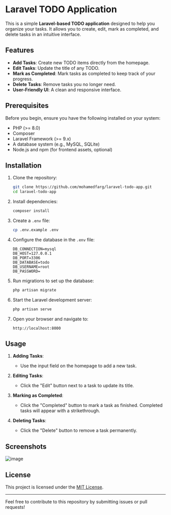 # Laravel TODO Application

This is a simple **Laravel-based TODO application** designed to help you organize your tasks. It allows you to create, edit, mark as completed, and delete tasks in an intuitive interface.

## Features

- **Add Tasks**: Create new TODO items directly from the homepage.
- **Edit Tasks**: Update the title of any TODO.
- **Mark as Completed**: Mark tasks as completed to keep track of your progress.
- **Delete Tasks**: Remove tasks you no longer need.
- **User-Friendly UI**: A clean and responsive interface.

## Prerequisites

Before you begin, ensure you have the following installed on your system:

- PHP (>= 8.0)
- Composer
- Laravel Framework (>= 9.x)
- A database system (e.g., MySQL, SQLite)
- Node.js and npm (for frontend assets, optional)

## Installation

1. Clone the repository:
   ```bash
   git clone https://github.com/mohamedfarg/laravel-todo-app.git
   cd laravel-todo-app
   ```

2. Install dependencies:
   ```bash
   composer install
   ```

3. Create a `.env` file:
   ```bash
   cp .env.example .env
   ```

4. Configure the database in the `.env` file:
   ```env
   DB_CONNECTION=mysql
   DB_HOST=127.0.0.1
   DB_PORT=3306
   DB_DATABASE=todo
   DB_USERNAME=root
   DB_PASSWORD=
   ```

5. Run migrations to set up the database:
   ```bash
   php artisan migrate
   ```

6. Start the Laravel development server:
   ```bash
   php artisan serve
   ```

7. Open your browser and navigate to:
   ```
   http://localhost:8000
   ```

## Usage

1. **Adding Tasks**:
   - Use the input field on the homepage to add a new task.

2. **Editing Tasks**:
   - Click the "Edit" button next to a task to update its title.

3. **Marking as Completed**:
   - Click the "Completed" button to mark a task as finished. Completed tasks will appear with a strikethrough.

4. **Deleting Tasks**:
   - Click the "Delete" button to remove a task permanently.

## Screenshots

![image](https://github.com/user-attachments/assets/94f214b3-950a-4b33-88fc-419dbc4d2eca)


## License

This project is licensed under the [MIT License](LICENSE).

---

Feel free to contribute to this repository by submitting issues or pull requests!


